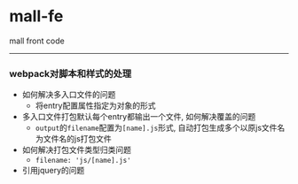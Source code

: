 # mall-fe
mall front code

---

### webpack对脚本和样式的处理

* 如何解决多入口文件的问题
  * 将entry配置属性指定为对象的形式
* 多入口文件打包默认每个entry都输出一个文件, 如何解决覆盖的问题
  * ```output```的```filename```配置为```[name].js```形式, 自动打包生成多个以原js文件名为文件名的js打包文件
* 如何解决打包文件类型归类问题
  * ```filename: 'js/[name].js'```
* 引用jquery的问题